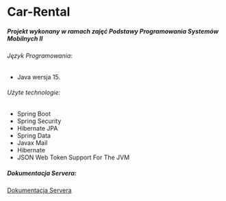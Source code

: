 # Car-Rental  
##### Projekt wykonany w ramach zajęć Podstawy Programowania Systemów Mobilnych II  
###### Język Programowania:  
- Java wersja 15.  
###### Użyte technologie:
- Spring Boot  
- Spring Security  
- Hibernate JPA  
- Spring Data   
- Javax Mail  
- Hibernate  
- JSON Web Token Support For The JVM  
##### Dokumentacja Servera:  
[Dokumentacja Servera](https://boryszs.github.io/Car-Rent/)
  
